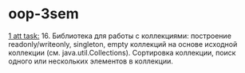 # oop-3sem
[1 att task:](https://github.com/equescodebelike/oop-3sem/tree/main/src/first_att)
16. Библиотека для работы с коллекциями: построение readonly/writeonly, singleton, empty коллекций на основе исходной коллекции (см. java.util.Collections).
Сортировка коллекции, поиск одного или нескольких элементов в коллекции.
